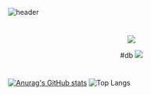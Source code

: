 ![header](https://capsule-render.vercel.app/api?type=waving&color=auto&height=300&width=300&section=header&text=welcome%20chieon's%20github&fontSize=70) 

#

<div align="center"><img src="https://img.shields.io/badge/springboot-20232a.svg?style=for-the-badge&logo=springboot&logoColor=#6DB33F" />   

#db
<img src="https://img.shields.io/badge/mysql-FFFFB3.svg?style=for-the-badge&logo=mysql&logoColor=#4479A1" />  </div>


#

[![Anurag's GitHub stats](https://github-readme-stats.vercel.app/api?username=postwo)](https://github.com/anuraghazra/github-readme-stats)  ![Top Langs](https://github-readme-stats.vercel.app/api/top-langs/?username=postwo&layout=compact) 
